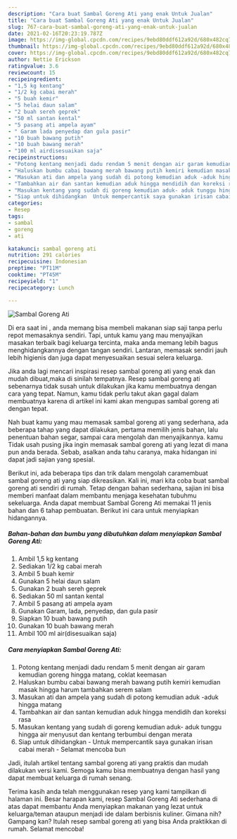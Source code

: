 ```yaml
---
description: "Cara buat Sambal Goreng Ati yang enak Untuk Jualan"
title: "Cara buat Sambal Goreng Ati yang enak Untuk Jualan"
slug: 767-cara-buat-sambal-goreng-ati-yang-enak-untuk-jualan
date: 2021-02-16T20:23:19.787Z
image: https://img-global.cpcdn.com/recipes/9ebd80ddf612a92d/680x482cq70/sambal-goreng-ati-foto-resep-utama.jpg
thumbnail: https://img-global.cpcdn.com/recipes/9ebd80ddf612a92d/680x482cq70/sambal-goreng-ati-foto-resep-utama.jpg
cover: https://img-global.cpcdn.com/recipes/9ebd80ddf612a92d/680x482cq70/sambal-goreng-ati-foto-resep-utama.jpg
author: Nettie Erickson
ratingvalue: 3.6
reviewcount: 15
recipeingredient:
- "1,5 kg kentang"
- "1/2 kg cabai merah"
- "5 buah kemir"
- "5 helai daun salam"
- "2 buah sereh geprek"
- "50 ml santan kental"
- "5 pasang ati ampela ayam"
- " Garam lada penyedap dan gula pasir"
- "10 buah bawang putih"
- "10 buah bawang merah"
- "100 ml airdisesuaikan saja"
recipeinstructions:
- "Potong kentang menjadi dadu rendam 5 menit dengan air garam kemudian goreng hingga matang, coklat keemasan"
- "Haluskan bumbu cabai bawang merah bawang putih kemiri kemudian masak hingga harum tambahkan serem salam"
- "Masukan ati dan ampela yang sudah di potong kemudian aduk -aduk hingga matang"
- "Tambahkan air dan santan kemudian aduk hingga mendidih dan koreksi rasa"
- "Masukan kentang yang sudah di goreng kemudian aduk- aduk tunggu hingga air menyusut dan kentang terbumbui dengan merata"
- "Siap untuk dihidangkan  Untuk mempercantik saya gunakan irisan cabai merah  Selamat mencoba bun"
categories:
- Resep
tags:
- sambal
- goreng
- ati

katakunci: sambal goreng ati 
nutrition: 291 calories
recipecuisine: Indonesian
preptime: "PT11M"
cooktime: "PT45M"
recipeyield: "1"
recipecategory: Lunch

---
```



![Sambal Goreng Ati](https://img-global.cpcdn.com/recipes/9ebd80ddf612a92d/680x482cq70/sambal-goreng-ati-foto-resep-utama.jpg)

Di era  saat ini , anda memang bisa membeli makanan siap saji tanpa perlu repot memasaknya sendiri. Tapi, untuk kamu yang mau menyajikan masakan terbaik bagi keluarga tercinta, maka anda memang lebih bagus menghidangkannya dengan tangan sendiri. Lantaran, memasak sendiri jauh lebih higienis dan juga dapat menyesuaikan sesuai selera keluarga.

Jika anda lagi mencari inspirasi resep sambal goreng ati yang enak dan mudah dibuat,maka di sinilah tempatnya. Resep sambal goreng ati  sebenarnya tidak susah untuk dilakukan jika kamu membuatnya dengan cara yang tepat. Namun, kamu tidak perlu takut akan gagal dalam membuatnya 
karena di artikel ini kami akan mengupas sambal goreng ati dengan tepat.  



Nah buat kamu yang mau memasak sambal goreng ati yang sederhana, ada beberapa tahap yang dapat dilakukan, pertama memilih jenis bahan, lalu penentuan bahan segar, sampai cara mengolah dan menyajikannya. kamu Tidak usah pusing jika ingin memasak sambal goreng ati yang lezat di mana pun anda berada. Sebab, asalkan anda  tahu caranya, maka hidangan ini dapat jadi sajian yang spesial.

Berikut ini, ada beberapa tips dan trik dalam mengolah caramembuat sambal goreng ati yang siap dikreasikan. Kali ini, mari kita coba buat sambal goreng ati sendiri di rumah. Tetap dengan bahan sederhana, sajian ini bisa memberi manfaat dalam membantu menjaga kesehatan tubuhmu sekeluarga. Anda dapat membuat Sambal Goreng Ati memakai 11 jenis bahan dan 6 tahap pembuatan. Berikut ini cara untuk menyiapkan hidangannya.

<!--inarticleads1-->

##### Bahan-bahan dan bumbu yang dibutuhkan dalam menyiapkan Sambal Goreng Ati:

1. Ambil 1,5 kg kentang
1. Sediakan 1/2 kg cabai merah
1. Ambil 5 buah kemir
1. Gunakan 5 helai daun salam
1. Gunakan 2 buah sereh geprek
1. Sediakan 50 ml santan kental
1. Ambil 5 pasang ati ampela ayam
1. Gunakan  Garam, lada, penyedap, dan gula pasir
1. Siapkan 10 buah bawang putih
1. Gunakan 10 buah bawang merah
1. Ambil 100 ml air(disesuaikan saja)




<!--inarticleads2-->

##### Cara menyiapkan Sambal Goreng Ati:

1. Potong kentang menjadi dadu rendam 5 menit dengan air garam kemudian goreng hingga matang, coklat keemasan
1. Haluskan bumbu cabai bawang merah bawang putih kemiri kemudian masak hingga harum tambahkan serem salam
1. Masukan ati dan ampela yang sudah di potong kemudian aduk -aduk hingga matang
1. Tambahkan air dan santan kemudian aduk hingga mendidih dan koreksi rasa
1. Masukan kentang yang sudah di goreng kemudian aduk- aduk tunggu hingga air menyusut dan kentang terbumbui dengan merata
1. Siap untuk dihidangkan  - Untuk mempercantik saya gunakan irisan cabai merah  - Selamat mencoba bun




Jadi, itulah artikel tentang  sambal goreng ati  yang praktis dan mudah dilakukan versi kami. Semoga kamu bisa membuatnya dengan hasil yang dapat membuat keluarga di rumah senang. 

Terima kasih anda telah menggunakan resep yang kami tampilkan di halaman ini. Besar harapan kami, resep  Sambal Goreng Ati sederhana di atas dapat membantu Anda menyiapkan makanan yang lezat untuk keluarga/teman ataupun menjadi ide dalam berbisnis kuliner. Gimana nih? Gampang kan? Itulah resep sambal goreng ati yang bisa Anda praktikkan di rumah. Selamat mencoba!

